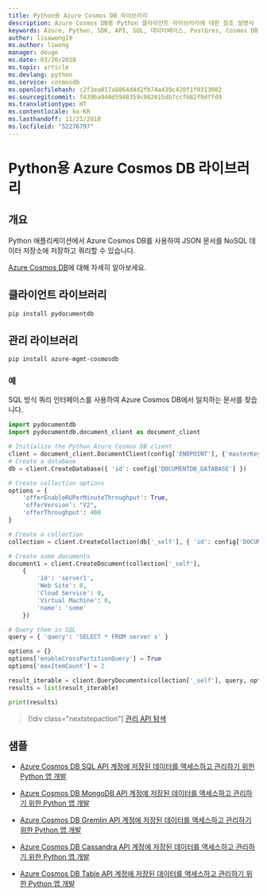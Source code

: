 ```yaml
---
title: Python용 Azure Cosmos DB 라이브러리
description: Azure Cosmos DB용 Python 클라이언트 라이브러리에 대한 참조 설명서
keywords: Azure, Python, SDK, API, SQL, 데이터베이스, PostGres, Cosmos DB, NoSQL
author: lisawong19
ms.author: liwong
manager: douge
ms.date: 03/20/2018
ms.topic: article
ms.devlang: python
ms.service: cosmosdb
ms.openlocfilehash: c2f3ea017a8864d4d2fb74a439c420f1f0313082
ms.sourcegitcommit: f439ba940d5940359c982015db7ccfb82f9dffd9
ms.translationtype: HT
ms.contentlocale: ko-KR
ms.lasthandoff: 11/21/2018
ms.locfileid: "52276797"
---
```

# <a name="azure-cosmos-db-libraries-for-python"></a>Python용 Azure Cosmos DB 라이브러리

## <a name="overview"></a>개요

Python 애플리케이션에서 Azure Cosmos DB를 사용하여 JSON 문서를 NoSQL 데이터 저장소에 저장하고 쿼리할 수 있습니다.

[Azure Cosmos DB](https://docs.microsoft.com/azure/cosmos-db/introduction)에 대해 자세히 알아보세요.

## <a name="client-library"></a>클라이언트 라이브러리
 ```bash
pip install pydocumentdb
 ```

## <a name="management-library"></a>관리 라이브러리
```bash
pip install azure-mgmt-cosmosdb
```

### <a name="example"></a>예

SQL 방식 쿼리 인터페이스를 사용하여 Azure Cosmos DB에서 일치하는 문서를 찾습니다.

```python
import pydocumentdb
import pydocumentdb.document_client as document_client

# Initialize the Python Azure Cosmos DB client
client = document_client.DocumentClient(config['ENDPOINT'], {'masterKey': config['MASTERKEY']})
# Create a database
db = client.CreateDatabase({ 'id': config['DOCUMENTDB_DATABASE'] })

# Create collection options
options = {
    'offerEnableRUPerMinuteThroughput': True,
    'offerVersion': "V2",
    'offerThroughput': 400
}

# Create a collection
collection = client.CreateCollection(db['_self'], { 'id': config['DOCUMENTDB_COLLECTION'] }, options)

# Create some documents
document1 = client.CreateDocument(collection['_self'],
    { 
        'id': 'server1',
        'Web Site': 0,
        'Cloud Service': 0,
        'Virtual Machine': 0,
        'name': 'some' 
    })

# Query them in SQL
query = { 'query': 'SELECT * FROM server s' }    

options = {} 
options['enableCrossPartitionQuery'] = True
options['maxItemCount'] = 2

result_iterable = client.QueryDocuments(collection['_self'], query, options)
results = list(result_iterable)

print(results)
```
> [!div class="nextstepaction"]
> [관리 API 탐색](/python/api/overview/azure/cosmosdb/management)

## <a name="samples"></a>샘플

* [Azure Cosmos DB SQL API 계정에 저장된 데이터를 액세스하고 관리하기 위한 Python 앱 개발](https://github.com/Azure-Samples/azure-cosmos-db-python-getting-started.git)

* [Azure Cosmos DB MongoDB API 계정에 저장된 데이터를 액세스하고 관리하기 위한 Python 앱 개발](https://github.com/Azure-Samples/CosmosDB-Flask-Mongo-Sample.git)

* [Azure Cosmos DB Gremlin API 계정에 저장된 데이터를 액세스하고 관리하기 위한 Python 앱 개발](https://github.com/Azure-Samples/azure-cosmos-db-graph-python-getting-started.git)

* [Azure Cosmos DB Cassandra API 계정에 저장된 데이터를 액세스하고 관리하기 위한 Python 앱 개발](https://github.com/Azure-Samples/azure-cosmos-db-cassandra-python-getting-started.git)

* [Azure Cosmos DB Table API 계정에 저장된 데이터를 액세스하고 관리하기 위한 Python 앱 개발](https://github.com/Azure-Samples/storage-python-getting-started.git)


